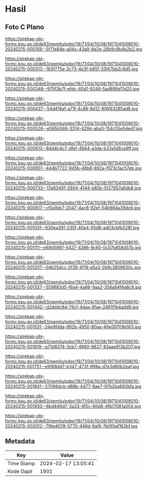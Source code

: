 # Hasil

## Foto C Plano

https://sirekap-obj-formc.kpu.go.id/de63/pemilu/pdpr/19/71/04/10/08/1971041008010-20240215-000159--5f71e84e-a04c-43a9-8e2e-28b9c8b4b2b2.jpg

https://sirekap-obj-formc.kpu.go.id/de63/pemilu/pdpr/19/71/04/10/08/1971041008010-20240215-000313--183f775e-2c73-4e3f-b85f-33f47bb2c8d5.jpg

https://sirekap-obj-formc.kpu.go.id/de63/pemilu/pdpr/19/71/04/10/08/1971041008010-20240215-000348--975f3b7f-efdc-40d1-9248-5ad899d11d20.jpg

https://sirekap-obj-formc.kpu.go.id/de63/pemilu/pdpr/19/71/04/10/08/1971041008010-20240215-000437--54d416af-a71f-4c88-8d12-8f4f63285ad8.jpg

https://sirekap-obj-formc.kpu.go.id/de63/pemilu/pdpr/19/71/04/10/08/1971041008010-20240215-000526--e565b566-3314-429d-aba3-154c55e5ded7.jpg

https://sirekap-obj-formc.kpu.go.id/de63/pemilu/pdpr/19/71/04/10/08/1971041008010-20240215-000613--84d4c4c7-dfef-4944-a3da-b33a1d8ca9ff.jpg

https://sirekap-obj-formc.kpu.go.id/de63/pemilu/pdpr/19/71/04/10/08/1971041008010-20240215-000651--444b7722-945b-48b8-892a-f073c1ac57eb.jpg

https://sirekap-obj-formc.kpu.go.id/de63/pemilu/pdpr/19/71/04/10/08/1971041008010-20240215-000733--17a93491-2904-4144-b85b-5f27957a6db8.jpg

https://sirekap-obj-formc.kpu.go.id/de63/pemilu/pdpr/19/71/04/10/08/1971041008010-20240215-000817--cf0a1bb7-2047-4ac6-92ef-54b984a39dc6.jpg

https://sirekap-obj-formc.kpu.go.id/de63/pemilu/pdpr/19/71/04/10/08/1971041008010-20240215-001031--630ea391-235f-40e4-95d8-ad03cbfb528f.jpg

https://sirekap-obj-formc.kpu.go.id/de63/pemilu/pdpr/19/71/04/10/08/1971041008010-20240215-001111--e69d5997-5427-4386-9c65-0c57b658d57b.jpg

https://sirekap-obj-formc.kpu.go.id/de63/pemilu/pdpr/19/71/04/10/08/1971041008010-20240215-001207--0db25dcc-2f39-4f19-a5a3-2b9c3809630c.jpg

https://sirekap-obj-formc.kpu.go.id/de63/pemilu/pdpr/19/71/04/10/08/1971041008010-20240215-001337--559883d5-f6a4-4a66-9aa2-356a84f4a8c9.jpg

https://sirekap-obj-formc.kpu.go.id/de63/pemilu/pdpr/19/71/04/10/08/1971041008010-20240215-001442--d2dddc8d-79cf-4daa-8fae-2481f1b4add6.jpg

https://sirekap-obj-formc.kpu.go.id/de63/pemilu/pdpr/19/71/04/10/08/1971041008010-20240215-001531--24e9fdda-992b-4950-80aa-49e09709e163.jpg

https://sirekap-obj-formc.kpu.go.id/de63/pemilu/pdpr/19/71/04/10/08/1971041008010-20240215-001619--a71d8374-3cb7-4960-9627-83aae913b207.jpg

https://sirekap-obj-formc.kpu.go.id/de63/pemilu/pdpr/19/71/04/10/08/1971041008010-20240215-001751--e9168dd7-b347-473f-998a-d7e3d60b2eaf.jpg

https://sirekap-obj-formc.kpu.go.id/de63/pemilu/pdpr/19/71/04/10/08/1971041008010-20240215-001841--27066dcb-d88b-4477-8ae7-97b2ba692bfa.jpg

https://sirekap-obj-formc.kpu.go.id/de63/pemilu/pdpr/19/71/04/10/08/1971041008010-20240215-001930--6bd446d7-3a33-4f5c-80d6-4fb17081a054.jpg

https://sirekap-obj-formc.kpu.go.id/de63/pemilu/pdpr/19/71/04/10/08/1971041008010-20240215-002012--7f6e4078-5770-449d-9af4-7b0f0af162bf.jpg


## Metadata

| Key        | Value               |
| ---------- | ------------------- |
| Time Stamp | 2024-02-17 13:05:41 |
| Kode Dapil | 1901                |



